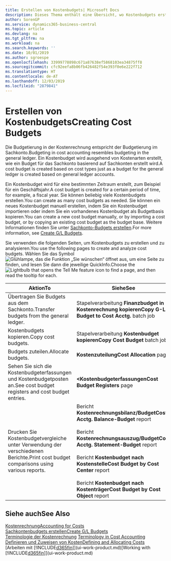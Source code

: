 ```yaml
---
title: Erstellen von Kostenbudgets| Microsoft Docs
description: Dieses Thema enthält eine Übersicht, wo Kostenbudgets erstellt und analysiert werden.
author: SorenGP
ms.service: dynamics365-business-central
ms.topic: article
ms.devlang: na
ms.tgt_pltfrm: na
ms.workload: na
ms.search.keywords: ''
ms.date: 10/01/2019
ms.author: sgroespe
ms.openlocfilehash: 33999778898c671a87638ef5868103ea34875ff8
ms.sourcegitcommit: cfc92eefa8b06fb426482f54e393f0e6e222f712
ms.translationtype: HT
ms.contentlocale: de-AT
ms.lasthandoff: 12/03/2019
ms.locfileid: "2879841"
---
```

# <a name="creating-cost-budgets"></a><span data-ttu-id="a2c10-103">Erstellen von Kostenbudgets</span><span class="sxs-lookup"><span data-stu-id="a2c10-103">Creating Cost Budgets</span></span>
<span data-ttu-id="a2c10-104">Die Budgetierung in der Kostenrechnung entspricht der Budgetierung im Sachkonto.</span><span class="sxs-lookup"><span data-stu-id="a2c10-104">Budgeting in cost accounting resembles budgeting in the general ledger.</span></span> <span data-ttu-id="a2c10-105">Ein Kostenbudget wird ausgehend von Kostenarten erstellt, wie ein Budget für das Sachkonto basierend auf Sachkonten erstellt wird.</span><span class="sxs-lookup"><span data-stu-id="a2c10-105">A cost budget is created based on cost types just as a budget for the general ledger is created based on general ledger accounts.</span></span>  

<span data-ttu-id="a2c10-106">Ein Kostenbudget wird für eine bestimmten Zeitraum erstellt, zum Beispiel für ein Geschäftsjahr.</span><span class="sxs-lookup"><span data-stu-id="a2c10-106">A cost budget is created for a certain period of time, for example, a fiscal year.</span></span> <span data-ttu-id="a2c10-107">Sie können beliebig viele Kostenbudgets erstellen.</span><span class="sxs-lookup"><span data-stu-id="a2c10-107">You can create as many cost budgets as needed.</span></span> <span data-ttu-id="a2c10-108">Sie können ein neues Kostenbudget manuell erstellen, indem Sie ein Kostenbudget importieren oder indem Sie ein vorhandenes Kostenbudget als Budgetbasis kopieren.</span><span class="sxs-lookup"><span data-stu-id="a2c10-108">You can create a new cost budget manually, or by importing a cost budget, or by copying an existing cost budget as the budget base.</span></span> <span data-ttu-id="a2c10-109">Weitere Informationen finden Sie unter [Sachkonto-Budgets erstellen](finance-how-create-budgets.md).</span><span class="sxs-lookup"><span data-stu-id="a2c10-109">For more information, see [Create G/L Budgets](finance-how-create-budgets.md).</span></span>

<span data-ttu-id="a2c10-110">Sie verwenden die folgenden Seiten, um Kostenbudgets zu erstellen und zu analysieren.</span><span class="sxs-lookup"><span data-stu-id="a2c10-110">You use the following pages to create and analyze cost budgets.</span></span> <span data-ttu-id="a2c10-111">Wählen Sie das Symbol ![Glühlampe, das die Funktion „Sie wünschen“ öffnet](media/ui-search/search_small.png "Tell Me-Funktion") aus, um eine Seite zu finden, und lesen Sie dann die jeweilige QuickInfo.</span><span class="sxs-lookup"><span data-stu-id="a2c10-111">Choose the ![Lightbulb that opens the Tell Me feature](media/ui-search/search_small.png "Tell me what you want to do") icon to find a page, and then read the tooltip for each.</span></span>

|<span data-ttu-id="a2c10-112">Aktion</span><span class="sxs-lookup"><span data-stu-id="a2c10-112">To</span></span>|<span data-ttu-id="a2c10-113">Siehe</span><span class="sxs-lookup"><span data-stu-id="a2c10-113">See</span></span>|  
|--------|---------|  
|<span data-ttu-id="a2c10-114">Übertragen Sie Budgets aus dem Sachkonto.</span><span class="sxs-lookup"><span data-stu-id="a2c10-114">Transfer budgets from the general ledger.</span></span>|<span data-ttu-id="a2c10-115">Stapelverarbeitung **Finanzbudget in Kostenrechnung kopieren**</span><span class="sxs-lookup"><span data-stu-id="a2c10-115">**Copy G-L Budget to Cost Acctg.** batch job</span></span>|  
|<span data-ttu-id="a2c10-116">Kostenbudgets kopieren.</span><span class="sxs-lookup"><span data-stu-id="a2c10-116">Copy cost budgets.</span></span>|<span data-ttu-id="a2c10-117">Stapelverarbeitung **Kostenbudget kopieren**</span><span class="sxs-lookup"><span data-stu-id="a2c10-117">**Copy Cost Budget** batch job</span></span>|  
|<span data-ttu-id="a2c10-118">Budgets zuteilen.</span><span class="sxs-lookup"><span data-stu-id="a2c10-118">Allocate budgets.</span></span>|<span data-ttu-id="a2c10-119">**Kostenzuteilung**</span><span class="sxs-lookup"><span data-stu-id="a2c10-119">**Cost Allocation** page</span></span>|  
|<span data-ttu-id="a2c10-120">Sehen Sie sich die Kostenbudgeterfassungen und Kostenbudgetposten an.</span><span class="sxs-lookup"><span data-stu-id="a2c10-120">See cost budget registers and cost budget entries.</span></span>|<span data-ttu-id="a2c10-121">**<Kostenbudgeterfassungen**</span><span class="sxs-lookup"><span data-stu-id="a2c10-121">**Cost Budget Registers** page</span></span>|  
|<span data-ttu-id="a2c10-122">Drucken Sie Kostenbudgetvergleiche unter Verwendung der verschiedenen Berichte.</span><span class="sxs-lookup"><span data-stu-id="a2c10-122">Print cost budget comparisons using various reports.</span></span>|<span data-ttu-id="a2c10-123">Bericht **Kostenrechnungsbilanz/Budget**</span><span class="sxs-lookup"><span data-stu-id="a2c10-123">**Cost Acctg. Balance-Budget** report</span></span><br /><br /> <span data-ttu-id="a2c10-124">Bericht **Kostenrechnungsauszug/Budget**</span><span class="sxs-lookup"><span data-stu-id="a2c10-124">**Cost Acctg. Statement-Budget** report</span></span><br /><br /> <span data-ttu-id="a2c10-125">Bericht **Kostenbudget nach Kostenstelle**</span><span class="sxs-lookup"><span data-stu-id="a2c10-125">**Cost Budget by Cost Center** report</span></span><br /><br /> <span data-ttu-id="a2c10-126">Bericht **Kostenbudget nach Kostenträger**</span><span class="sxs-lookup"><span data-stu-id="a2c10-126">**Cost Budget by Cost Object** report</span></span>|  

## <a name="see-also"></a><span data-ttu-id="a2c10-127">Siehe auch</span><span class="sxs-lookup"><span data-stu-id="a2c10-127">See Also</span></span>  
[<span data-ttu-id="a2c10-128">Kostenrechnung</span><span class="sxs-lookup"><span data-stu-id="a2c10-128">Accounting for Costs</span></span>](finance-manage-cost-accounting.md)  
[<span data-ttu-id="a2c10-129">Sachkontenbudgets erstellen</span><span class="sxs-lookup"><span data-stu-id="a2c10-129">Create G/L Budgets</span></span>](finance-how-create-budgets.md)  
<span data-ttu-id="a2c10-130">[Terminologie der Kostenrechnung](finance-terminology-in-cost-accounting.md) </span><span class="sxs-lookup"><span data-stu-id="a2c10-130">[Terminology in Cost Accounting](finance-terminology-in-cost-accounting.md) </span></span>  
[<span data-ttu-id="a2c10-131">Definieren und Zuweisen von Kosten</span><span class="sxs-lookup"><span data-stu-id="a2c10-131">Defining and Allocating Costs</span></span>](finance-define-and-allocate-costs.md)  
<span data-ttu-id="a2c10-132">[Arbeiten mit [!INCLUDE[d365fin](includes/d365fin_md.md)]](ui-work-product.md)</span><span class="sxs-lookup"><span data-stu-id="a2c10-132">[Working with [!INCLUDE[d365fin](includes/d365fin_md.md)]](ui-work-product.md)</span></span>
